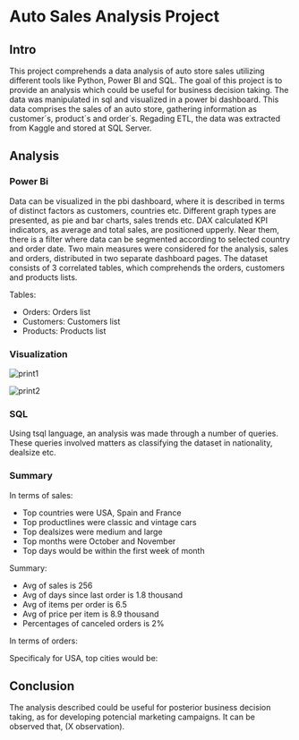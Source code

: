 # Auto Sales Analysis Project


## Intro
This project comprehends a data analysis of auto store sales utilizing different tools like Python, Power BI and SQL. The goal of this project is to provide an analysis which could be useful for business decision taking. The data was manipulated in sql and visualized in a power bi dashboard. This data comprises the sales of an auto store, gathering information as customer´s, product´s and order´s. Regading ETL, the data was extracted from Kaggle and stored at SQL Server. 

## Analysis

### Power Bi 

Data can be visualized in the pbi dashboard, where it is described in terms of distinct factors as customers, countries etc. Different graph types are presented, as pie and bar charts, sales trends etc. DAX calculated KPI indicators, as average and total sales, are positioned upperly. Near them, there is a filter where data can be segmented according to selected country and order date. Two main measures were considered for the analysis, sales and orders, distributed in two separate dashboard pages. The dataset consists of 3 correlated tables, which comprehends the orders, customers and products lists. 


Tables:
- Orders: Orders list
- Customers: Customers list
- Products: Products list

### Visualization

![print1](https://github.com/CarlosLacerda1/Project-Auto-Sales-Analysis/assets/122105130/43726867-fe8f-4c4f-b488-090cfd5f9318)

 ![print2](https://github.com/CarlosLacerda1/Project-Auto-Sales-Analysis/assets/122105130/834d3fdc-5d02-49a3-a674-886a120f3b5a)

### SQL 
Using tsql language, an analysis was made through a number of 
queries. These queries involved matters as classifying the dataset in nationality, dealsize etc.

### Summary

In terms of sales:

- Top countries were USA, Spain and France 
- Top productlines were classic and vintage cars 
- Top dealsizes were medium and large
- Top months were October and November 
- Top days would be within the first week of month

Summary:

- Avg of sales is 256
- Avg of days since last order is  1.8 thousand
- Avg of items per order is 6.5
- Avg of price per item is 8.9 thousand 
- Percentages of canceled orders is 2%

In terms of orders: 

Specificaly for USA, top cities would be: 

## Conclusion

The analysis described could be useful for posterior business decision taking, as for developing potencial marketing campaigns. It can be observed that, (X observation). 


                                                                                                                   
